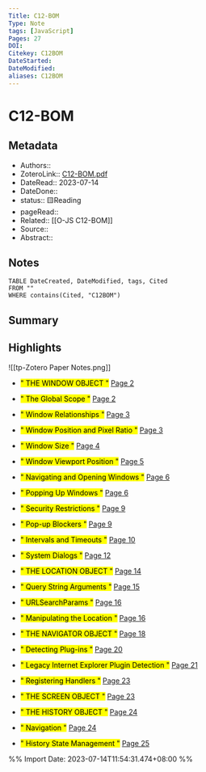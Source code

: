 ```yaml
---
Title: C12-BOM
Type: Note
tags: [JavaScript] 
Pages: 27
DOI: 
Citekey: C12BOM
DateStarted: 
DateModified: 
aliases: C12BOM
---
```

# C12-BOM
## Metadata
- Authors::  
- ZoteroLink:: [C12-BOM.pdf](zotero://select/library/items/Q5ZZIU26)
- DateRead:: 2023-07-14
- DateDone::
- status:: 🟨Reading
- pageRead::
- Related:: [[O-JS C12-BOM]]
- Source:: 
- Abstract:: 

## Notes
```dataview
TABLE DateCreated, DateModified, tags, Cited
FROM ""
WHERE contains(Cited, "C12BOM")
```
## Summary

## Highlights
![[tp-Zotero Paper Notes.png]]
- <mark class="hltr-gray ">" THE WINDOW OBJECT "</mark> [Page 2 ]( zotero://open-pdf/library/items/Q5ZZIU26?page=2&annotation=GURP77X2)

- <mark class="hltr-gray ">" The Global Scope "</mark> [Page 2 ]( zotero://open-pdf/library/items/Q5ZZIU26?page=2&annotation=XNNGBKQU)

- <mark class="hltr-gray ">" Window Relationships "</mark> [Page 3 ]( zotero://open-pdf/library/items/Q5ZZIU26?page=3&annotation=WQIU7G6K)

- <mark class="hltr-gray ">" Window Position and Pixel Ratio "</mark> [Page 3 ]( zotero://open-pdf/library/items/Q5ZZIU26?page=3&annotation=D9PVWD22)

- <mark class="hltr-gray ">" Window Size "</mark> [Page 4 ]( zotero://open-pdf/library/items/Q5ZZIU26?page=4&annotation=HKRSU56F)

- <mark class="hltr-gray ">" Window Viewport Position "</mark> [Page 5 ]( zotero://open-pdf/library/items/Q5ZZIU26?page=5&annotation=EY339RJT)

- <mark class="hltr-gray ">" Navigating and Opening Windows "</mark> [Page 6 ]( zotero://open-pdf/library/items/Q5ZZIU26?page=6&annotation=5UC96D67)

- <mark class="hltr-gray ">" Popping Up Windows "</mark> [Page 6 ]( zotero://open-pdf/library/items/Q5ZZIU26?page=6&annotation=H82BCCAN)

- <mark class="hltr-gray ">" Security Restrictions "</mark> [Page 9 ]( zotero://open-pdf/library/items/Q5ZZIU26?page=9&annotation=6NNWRMQT)

- <mark class="hltr-gray ">" Pop-up Blockers "</mark> [Page 9 ]( zotero://open-pdf/library/items/Q5ZZIU26?page=9&annotation=PU9JSDJX)

- <mark class="hltr-gray ">" Intervals and Timeouts "</mark> [Page 10 ]( zotero://open-pdf/library/items/Q5ZZIU26?page=10&annotation=UZL7QCQW)

- <mark class="hltr-gray ">" System Dialogs "</mark> [Page 12 ]( zotero://open-pdf/library/items/Q5ZZIU26?page=12&annotation=6K4HJ2RP)

- <mark class="hltr-gray ">" THE LOCATION OBJECT "</mark> [Page 14 ]( zotero://open-pdf/library/items/Q5ZZIU26?page=14&annotation=KSV5WE77)

- <mark class="hltr-gray ">" Query String Arguments "</mark> [Page 15 ]( zotero://open-pdf/library/items/Q5ZZIU26?page=15&annotation=VECIZM4P)

- <mark class="hltr-gray ">" URLSearchParams "</mark> [Page 16 ]( zotero://open-pdf/library/items/Q5ZZIU26?page=16&annotation=V4T3AFHD)

- <mark class="hltr-gray ">" Manipulating the Location "</mark> [Page 16 ]( zotero://open-pdf/library/items/Q5ZZIU26?page=16&annotation=A6WQA88H)

- <mark class="hltr-gray ">" THE NAVIGATOR OBJECT "</mark> [Page 18 ]( zotero://open-pdf/library/items/Q5ZZIU26?page=18&annotation=DKXDHXN4)

- <mark class="hltr-gray ">" Detecting Plug-ins "</mark> [Page 20 ]( zotero://open-pdf/library/items/Q5ZZIU26?page=20&annotation=PKE25HEH)

- <mark class="hltr-gray ">" Legacy Internet Explorer Plugin Detection "</mark> [Page 21 ]( zotero://open-pdf/library/items/Q5ZZIU26?page=21&annotation=QBZ25CBD)

- <mark class="hltr-gray ">" Registering Handlers "</mark> [Page 23 ]( zotero://open-pdf/library/items/Q5ZZIU26?page=23&annotation=9VIMVXDX)

- <mark class="hltr-gray ">" THE SCREEN OBJECT "</mark> [Page 23 ]( zotero://open-pdf/library/items/Q5ZZIU26?page=23&annotation=5A3HF6LD)

- <mark class="hltr-gray ">" THE HISTORY OBJECT "</mark> [Page 24 ]( zotero://open-pdf/library/items/Q5ZZIU26?page=24&annotation=85J7TQZS)

- <mark class="hltr-gray ">" Navigation "</mark> [Page 24 ]( zotero://open-pdf/library/items/Q5ZZIU26?page=24&annotation=4RVIHJPX)

- <mark class="hltr-gray ">" History State Management "</mark> [Page 25 ]( zotero://open-pdf/library/items/Q5ZZIU26?page=25&annotation=QUZ23ZHI)



%% Import Date: 2023-07-14T11:54:31.474+08:00 %%
